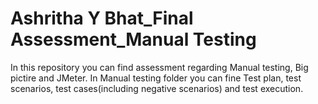 # Ashritha Y Bhat_Final Assessment_Manual Testing
In this repository you can find assessment regarding Manual testing, Big pictire and JMeter.
In Manual testing folder you can fine Test plan, test scenarios, test cases(including negative scenarios) and test execution.

